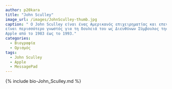 ```yaml
---
author: p20kara
title: "John Sculley"
image_url: /images/JohnSculley-thumb.jpg
caption: " Ο John Sculley είναι ένας Αμερικανός επιχειρηματίας και επενδυτής που
είναι περισσότερο γνωστός για τη δουλειά του ως Διευθύνων Σύμβουλος της
Apple από το 1983 έως το 1993."
categories:
  - Βιογραφία
  - Ορισμός
tags:
  - John Sculley
  - Apple
  - MessagePad
---
```


{% include bio-John_Sculley.md %}
